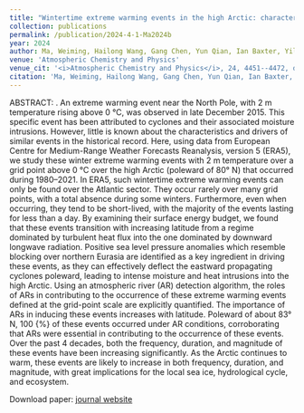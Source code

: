 ```yaml
---
title: "Wintertime extreme warming events in the high Arctic: characteristics, drivers, trends, and the role of atmospheric rivers"
collection: publications
permalink: /publication/2024-4-1-Ma2024b
year: 2024
author: Ma, Weiming, Hailong Wang, Gang Chen, Yun Qian, Ian Baxter, Yiling Huo and Mark W Seefeldt
venue: 'Atmospheric Chemistry and Physics'
venue_cit: '<i>Atmospheric Chemistry and Physics</i>, 24, 4451--4472, doi:10.5194/acp-24-4451-2024.'
citation: 'Ma, Weiming, Hailong Wang, Gang Chen, Yun Qian, Ian Baxter, Yiling Huo and Mark W Seefeldt, 2024: Wintertime extreme warming events in the high Arctic: characteristics, drivers, trends, and the role of atmospheric rivers, <i>Atmospheric Chemistry and Physics</i>, 24, 4451--4472, doi:10.5194/acp-24-4451-2024.'
---
```

ABSTRACT:
. An extreme warming event near the North Pole, with 2 m temperature rising above 0 °C, was observed in late December 2015. This specific event has been attributed to cyclones and their associated moisture intrusions. However, little is known about the characteristics and drivers of similar events in the historical record. Here, using data from European Centre for Medium-Range Weather Forecasts Reanalysis, version 5 (ERA5), we study these winter extreme warming events with 2 m temperature over a grid point above 0 °C over the high Arctic (poleward of 80° N) that occurred during 1980–2021. In ERA5, such wintertime extreme warming events can only be found over the Atlantic sector. They occur rarely over many grid points, with a total absence during some winters. Furthermore, even when occurring, they tend to be short-lived, with the majority of the events lasting for less than a day. By examining their surface energy budget, we found that these events transition with increasing latitude from a regime dominated by turbulent heat flux into the one dominated by downward longwave radiation. Positive sea level pressure anomalies which resemble blocking over northern Eurasia are identified as a key ingredient in driving these events, as they can effectively deflect the eastward propagating cyclones poleward, leading to intense moisture and heat intrusions into the high Arctic. Using an atmospheric river (AR) detection algorithm, the roles of ARs in contributing to the occurrence of these extreme warming events defined at the grid-point scale are explicitly quantified. The importance of ARs in inducing these events increases with latitude. Poleward of about 83° N, 100 {\%} of these events occurred under AR conditions, corroborating that ARs were essential in contributing to the occurrence of these events. Over the past 4 decades, both the frequency, duration, and magnitude of these events have been increasing significantly. As the Arctic continues to warm, these events are likely to increase in both frequency, duration, and magnitude, with great implications for the local sea ice, hydrological cycle, and ecosystem.

Download paper: [journal website](https://acp.copernicus.org/articles/24/4451/2024/)
